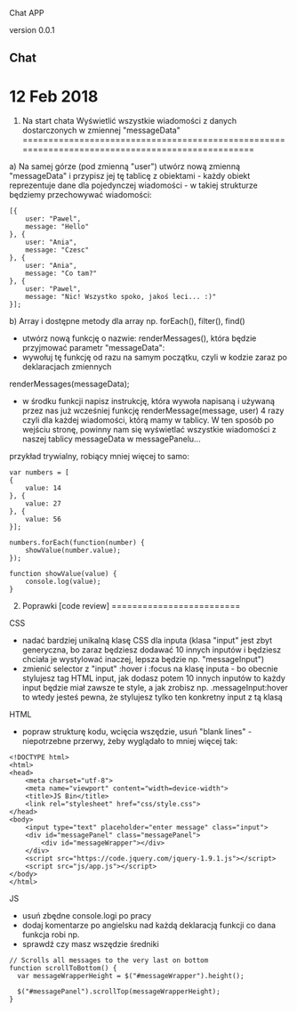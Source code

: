 Chat APP

version 0.0.1

## Chat

# 12 Feb 2018


1. Na start chata Wyświetlić wszystkie wiadomości z danych dostarczonych w zmiennej "messageData"
================================================================================================

a) Na samej górze (pod zmienną "user") utwórz nową zmienną "messageData" i przypisz jej tę tablicę z obiektami - każdy obiekt reprezentuje dane dla pojedynczej wiadomości - w takiej strukturze będziemy przechowywać wiadomości:

```
[{
	user: "Pawel",
	message: "Hello"
}, {
	user: "Ania",
	message: "Czesc"
}, {
	user: "Ania",
	message: "Co tam?"
}, {
	user: "Pawel",
	message: "Nic! Wszystko spoko, jakoś leci... :)"
}];
```

b) Array i dostępne metody dla array np. forEach(), filter(), find()

- utwórz nową funkcję o nazwie: renderMessages(), która będzie przyjmować parametr "messageData":
- wywołuj tę funkcję od razu na samym początku, czyli w kodzie zaraz po deklaracjach zmiennych

renderMessages(messageData);

- w środku funkcji napisz instrukcję, która wywoła napisaną i używaną przez nas już wcześniej funkcję renderMessage(message, user) 4 razy czyli dla każdej wiadomości, którą mamy w tablicy. W ten sposób po wejściu stronę, powinny nam się wyświetlać wszystkie wiadomości z naszej tablicy messageData w messagePanelu...

przykład trywialny, robiący mniej więcej to samo:

```
var numbers = [
{
	value: 14
}, {
	value: 27
}, {
	value: 56
}];

numbers.forEach(function(number) {
	showValue(number.value);
});

function showValue(value) {
	console.log(value);
}
```


2. Poprawki [code review]
=========================

CSS

- nadać bardziej unikalną klasę CSS dla inputa (klasa "input" jest zbyt generyczna, bo zaraz będziesz dodawać 10 innych inputów i będziesz chciała je wystylować inaczej, lepsza będzie np. "messageInput")
- zmienić selector z "input" :hover i :focus na klasę inputa - bo obecnie stylujesz tag HTML input, jak dodasz potem 10 innych inputów to każdy input będzie miał zawsze te style, a jak zrobisz np. .messageInput:hover to wtedy jesteś pewna, że stylujesz tylko ten konkretny input z tą klasą

HTML

- popraw strukturę kodu, wcięcia wszędzie, usuń "blank lines" - niepotrzebne przerwy, żeby wyglądało to mniej więcej tak:

```
<!DOCTYPE html>
<html>
<head>
  	<meta charset="utf-8">
  	<meta name="viewport" content="width=device-width">
  	<title>JS Bin</title>
	<link rel="stylesheet" href="css/style.css">
</head>
<body>
	<input type="text" placeholder="enter message" class="input">
  	<div id="messagePanel" class="messagePanel">
  		<div id="messageWrapper"></div>
  	</div>
	<script src="https://code.jquery.com/jquery-1.9.1.js"></script>
	<script src="js/app.js"></script>
</body>
</html>
```

JS

- usuń zbędne console.logi po pracy
- dodaj komentarze po angielsku nad każdą deklaracją funkcji co dana funkcja robi np.
- sprawdź czy masz wszędzie średniki

```
// Scrolls all messages to the very last on bottom
function scrollToBottom() {
  var messageWrapperHeight = $("#messageWrapper").height();
  
  $("#messagePanel").scrollTop(messageWrapperHeight);
}
```
